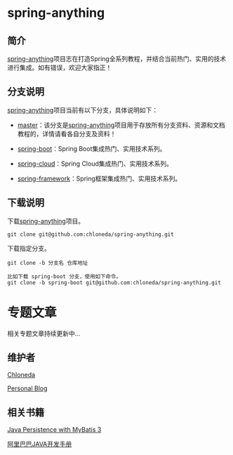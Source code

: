 # spring-anything

## 简介

[spring-anything](https://github.com/chloneda/spring-anything)项目志在打造Spring全系列教程，并结合当前热门、实用的技术进行集成。如有错误，欢迎大家指正！


## 分支说明

[spring-anything](https://github.com/chloneda/spring-anything)项目当前有以下分支，具体说明如下：

- [master](https://github.com/chloneda/spring-anything/tree/master)：该分支是[spring-anything](https://github.com/chloneda/spring-anything)项目用于存放所有分支资料、资源和文档教程的，详情请看各自分支及资料！

- [spring-boot](https://github.com/chloneda/spring-anything/tree/spring-boot)：Spring Boot集成热门、实用技术系列。

- [spring-cloud](https://github.com/chloneda/spring-anything/tree/spring-cloud)：Spring Cloud集成热门、实用技术系列。

- [spring-framework](https://github.com/chloneda/spring-anything/tree/spring-framework)：Spring框架集成热门、实用技术系列。


## 下载说明

下载[spring-anything](https://github.com/chloneda/spring-anything)项目。
```
git clone git@github.com:chloneda/spring-anything.git
```

下载指定分支。
```
git clone -b 分支名 仓库地址

比如下载 spring-boot 分支，使用如下命令。
git clone -b spring-boot git@github.com:chloneda/spring-anything.git
```

# 专题文章

相关专题文章持续更新中...


## 维护者
[Chloneda](https://github.com/chloneda/)

[Personal Blog](https://chloneda.github.io/)


## 相关书籍

[Java Persistence with MyBatis 3](https://github.com/chloneda/magic-spring-boot/blob/master/resources/Java%20Persistence%20with%20MyBatis%203.pdf)

[阿里巴巴JAVA开发手册](https://github.com/chloneda/magic-spring-boot/blob/master/resources/%E9%98%BF%E9%87%8C%E5%B7%B4%E5%B7%B4JAVA%E5%BC%80%E5%8F%91%E6%89%8B%E5%86%8C.pdf)


